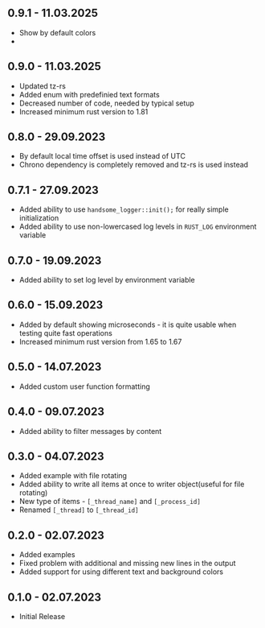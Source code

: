 ## 0.9.1 - 11.03.2025

- Show by default colors
-

## 0.9.0 - 11.03.2025

- Updated tz-rs
- Added enum with predefinied text formats
- Decreased number of code, needed by typical setup
- Increased minimum rust version to 1.81

## 0.8.0 - 29.09.2023

- By default local time offset is used instead of UTC
- Chrono dependency is completely removed and tz-rs is used instead

## 0.7.1 - 27.09.2023

- Added ability to use `handsome_logger::init();` for really simple initialization
- Added ability to use non-lowercased log levels in `RUST_LOG` environment variable

## 0.7.0 - 19.09.2023

- Added ability to set log level by environment variable

## 0.6.0 - 15.09.2023

- Added by default showing microseconds - it is quite usable when testing quite fast operations
- Increased minimum rust version from 1.65 to 1.67

## 0.5.0 - 14.07.2023

- Added custom user function formatting

## 0.4.0 - 09.07.2023

- Added ability to filter messages by content

## 0.3.0 - 04.07.2023

- Added example with file rotating
- Added ability to write all items at once to writer object(useful for file rotating)
- New type of items - `[_thread_name]` and `[_process_id]`
- Renamed `[_thread]` to `[_thread_id]`

## 0.2.0 - 02.07.2023

- Added examples
- Fixed problem with additional and missing new lines in the output
- Added support for using different text and background colors

## 0.1.0 - 02.07.2023

- Initial Release
